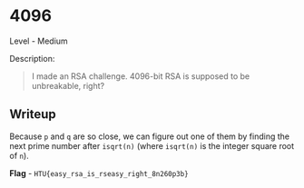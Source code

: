 # 4096

Level - Medium

Description:

> I made an RSA challenge. 4096-bit RSA is supposed to be unbreakable, right?

## Writeup

Because `p` and `q` are so close, we can figure out one of them by
finding the next prime number after `isqrt(n)` (where `isqrt(n)` is the
integer square root of `n`).

**Flag** - `HTU{easy_rsa_is_rseasy_right_8n260p3b}`
